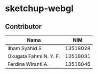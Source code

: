 # sketchup-webgl

## Contributor
| Nama                   | NIM      |
|------------------------|----------|
| Ilham Syahid S         | 13518028 |
| Okugata Fahmi N. Y. F. | 13518031 |
| Ferdina Wiranti A.     | 13518046 |